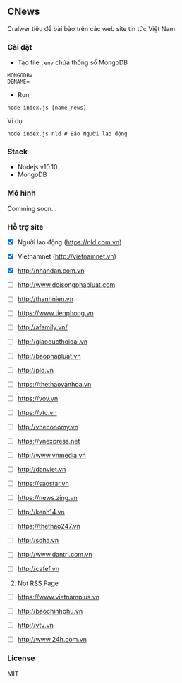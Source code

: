 ## CNews

Cralwer tiêu đề bài bào trên các web site tin tức Việt Nam

### Cài đặt
- Tạo file `.env` chứa thống số MongoDB
```
MONGODB=
DBNAME=
```

- Run
```
node index.js [name_news]
```
Ví dụ
```
node index.js nld # Báo Người lao động
```

### Stack
- Nodejs v10.10
- MongoDB

### Mô hình
 Comming soon...

 ### Hỗ trợ site
- [x] Người lao động (https://nld.com.vn)
- [x] Vietnamnet (http://vietnamnet.vn)
- [x] http://nhandan.com.vn
- [ ] http://www.doisongphapluat.com
- [ ] http://thanhnien.vn
- [ ] https://www.tienphong.vn
- [ ] http://afamily.vn/
- [ ] http://giaoducthoidai.vn
- [ ] http://baophapluat.vn
- [ ] http://plo.vn
- [ ] https://thethaovanhoa.vn
- [ ] https://vov.vn
- [ ] https://vtc.vn
- [ ] http://vneconomy.vn
- [ ] https://vnexpress.net



- [ ] http://www.vnmedia.vn
- [ ] http://danviet.vn
- [ ] https://saostar.vn
- [ ] https://news.zing.vn
- [ ] http://kenh14.vn
- [ ] https://thethao247.vn
- [ ] http://soha.vn
- [ ] http://www.dantri.com.vn
- [ ] http://cafef.vn

2. Not RSS Page
- [ ] https://www.vietnamplus.vn
- [ ] http://baochinhphu.vn
- [ ] http://vtv.vn
- [ ] http://www.24h.com.vn


### License
MIT